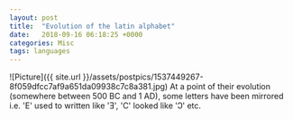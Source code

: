 ```yaml
---
layout: post
title:  "Evolution of the latin alphabet"
date:   2018-09-16 06:18:25 +0000
categories: Misc
tags: languages
---
```


![Picture]({{ site.url }}/assets/postpics/1537449267-8f059dfcc7af9a651da09938c7c8a381.jpg)
At a point of their evolution (somewhere between 500 BC and 1 AD), some letters have been mirrored i.e. 'E' used to written like 'Ǝ', 'C' looked like 'Ↄ' etc.
